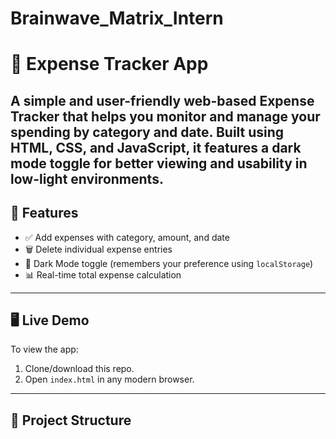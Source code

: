 # Brainwave_Matrix_Intern
# 💸 Expense Tracker App

A simple and user-friendly web-based **Expense Tracker** that helps you monitor and manage your spending by category and date. Built using **HTML**, **CSS**, and **JavaScript**, it features a dark mode toggle for better viewing and usability in low-light environments.
---
## 🌟 Features
- ✅ Add expenses with category, amount, and date
- 🗑️ Delete individual expense entries
- 🌙 Dark Mode toggle (remembers your preference using `localStorage`)
- 📊 Real-time total expense calculation
---
## 🖥️ Live Demo
To view the app:

1. Clone/download this repo.
2. Open `index.html` in any modern browser.

---

## 📂 Project Structure

